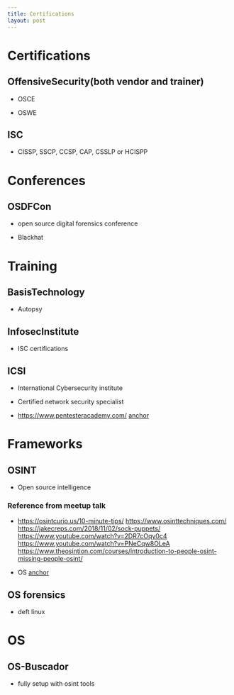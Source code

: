 ```yaml
---
title: Certifications
layout: post
---
```

      

# Certifications  

## OffensiveSecurity(both vendor and trainer)   

* OSCE   

* OSWE   

## ISC   

* CISSP, SSCP, CCSP, CAP, CSSLP or HCISPP   

# Conferences  

## OSDFCon   

* open source digital forensics conference   

* Blackhat   

# Training  

## BasisTechnology   

* Autopsy   

## InfosecInstitute   

* ISC certifications   

## ICSI   

* International Cybersecurity institute   

* Certified network security specialist   

* https://www.pentesteracademy.com/ [anchor](https://www.pentesteracademy.com/ "anchor")  

# Frameworks  

## OSINT   

* Open source intelligence   

### Reference from meetup talk   

* https://osintcurio.us/10-minute-tips/  https://www.osinttechniques.com/  https://jakecreps.com/2018/11/02/sock-puppets/  https://www.youtube.com/watch?v=2DR7cOqy0c4  https://www.youtube.com/watch?v=PNeCqw8OLeA  https://www.theosintion.com/courses/introduction-to-people-osint-missing-people-osint/   

* OS [anchor](xmind:#0dsrpbqgq6v3vh1kedn1t0gbl3 "anchor")  

## OS forensics   

* deft linux   

# OS  

## OS-Buscador   

* fully setup with osint tools   

